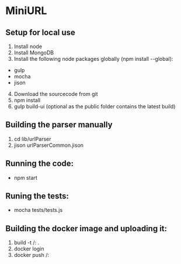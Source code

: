 # MiniURL
## Setup for local use
1. Install node
2. Install MongoDB
3. Install the following node packages globally (npm install --global):
  * gulp
  * mocha
  * jison
4. Download the sourcecode from git
5. npm install
6. gulp build-ui (optional as the public folder contains the latest build)

## Building the parser manually
1. cd lib/urlParser
2. jison urlParserCommon.jison

## Running the code:
* npm start

## Runing the tests:
* mocha tests/tests.js

## Building the docker image and uploading it:
1. build -t <repository>/<image name>:<tag name> .
2. docker login
3. docker push <repository>/<image name>:<tag name>

